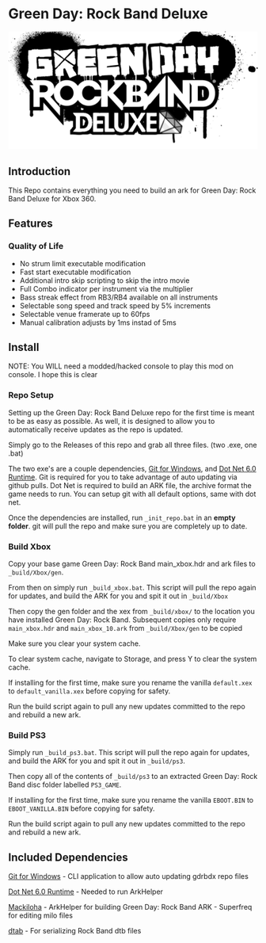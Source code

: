 # Green Day: Rock Band Deluxe

![Header Image](dependencies/header.png)

## Introduction

This Repo contains everything you need to build an ark for Green Day: Rock Band Deluxe for Xbox 360.

## Features

### Quality of Life
* No strum limit executable modification
* Fast start executable modification
* Additional intro skip scripting to skip the intro movie
* Full Combo indicator per instrument via the multiplier
* Bass streak effect from RB3/RB4 available on all instruments
* Selectable song speed and track speed by 5% increments
* Selectable venue framerate up to 60fps
* Manual calibration adjusts by 1ms instad of 5ms

## Install

NOTE: You WILL need a modded/hacked console to play this mod on console. I hope this is clear

### Repo Setup

Setting up the Green Day: Rock Band Deluxe repo for the first time is meant to be as easy as possible.
As well, it is designed to allow you to automatically receive updates as the repo is updated.

Simply go to the Releases of this repo and grab all three files. (two .exe, one .bat)

The two exe's are a couple dependencies, [Git for Windows](https://gitforwindows.org/), and [Dot Net 6.0 Runtime](https://dotnet.microsoft.com/en-us/download/dotnet/6.0/runtime).
Git is required for you to take advantage of auto updating via github pulls. Dot Net is required to build an ARK file, the archive format the game needs to run.
You can setup git with all default options, same with dot net.

Once the dependencies are installed, run `_init_repo.bat` in an **empty folder**. git will pull the repo and make sure you are completely up to date.

### Build Xbox

Copy your base game Green Day: Rock Band main_xbox.hdr and ark files to `_build/Xbox/gen`.

From then on simply run `_build_xbox.bat`. This script will pull the repo again for updates, and build the ARK for you and spit it out in `_build/Xbox`

Then copy the gen folder and the xex from `_build/xbox/` to the location you have installed Green Day: Rock Band. Subsequent copies only require `main_xbox.hdr` and `main_xbox_10.ark` from `_build/Xbox/gen` to be copied

Make sure you clear your system cache.

To clear system cache, navigate to Storage, and press Y to clear the system cache.

If installing for the first time, make sure you rename the vanilla `default.xex` to `default_vanilla.xex` before copying for safety.

Run the build script again to pull any new updates committed to the repo and rebuild a new ark.

### Build PS3

Simply run `_build_ps3.bat`. This script will pull the repo again for updates, and build the ARK for you and spit it out in `_build/ps3`.

Then copy all of the contents of `_build/ps3` to an extracted Green Day: Rock Band disc folder labelled `PS3_GAME`.

If installing for the first time, make sure you rename the vanilla `EBOOT.BIN` to `EBOOT_VANILLA.BIN` before copying for safety.

Run the build script again to pull any new updates committed to the repo and rebuild a new ark.

## Included Dependencies

[Git for Windows](https://gitforwindows.org/) - CLI application to allow auto updating gdrbdx repo files

[Dot Net 6.0 Runtime](https://dotnet.microsoft.com/en-us/download/dotnet/6.0/runtime) - Needed to run ArkHelper

[Mackiloha](https://github.com/PikminGuts92/Mackiloha) - ArkHelper for building Green Day: Rock Band ARK - Superfreq for editing milo files

[dtab](https://github.com/mtolly/dtab) - For serializing Rock Band dtb files
